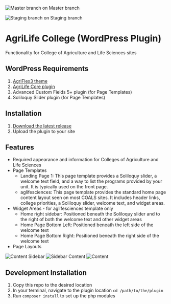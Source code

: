 ![Master branch](https://codeship.com/projects/cfcb2ca0-0f1b-0134-80e0-1e1c023ab022/status?branch=master) on Master branch

![Staging branch](https://codeship.com/projects/cfcb2ca0-0f1b-0134-80e0-1e1c023ab022/status?branch=staging) on Staging branch

# AgriLife College (WordPress Plugin)

Functionality for College of Agriculture and Life Sciences sites

## WordPress Requirements

1. [AgriFlex3 theme](https://github.com/agrilife/agriflex3)
2. [AgriLife Core plugin](https://github.com/agrilife/agrilife-core)
3. Advanced Custom Fields 5+ plugin (for Page Templates)
4. Soliloquy Slider plugin (for Page Templates)

## Installation

1. [Download the latest release](https://github.com/AgriLife/agrilife-college/releases/latest)
2. Upload the plugin to your site

## Features

* Required appearance and information for Colleges of Agriculture and Life Sciences
* Page Templates
    * Landing Page 1: This page template provides a Soliloquy slider, a welcome text field, and a way to list the programs provided by your unit. It is typically used on the front page.
    * aglifesciences: This page template provides the standard home page content layout seen on most COALS sites. It includes header links, college priorities, a Soliloquy slider, welcome text, and widget areas.
* Widget Areas - for aglifesciences template only
    * Home right sidebar: Positioned beneath the Soliloquy slider and to the right of both the welcome text and other widget areas
    * Home Page Bottom Left: Positioned beneath the left side of the welcome text
    * Home Page Bottom Right: Positioned beneath the right side of the welcome text
* Page Layouts

![Content Sidebar](http://agrilife.org/wp-content/themes/genesis/lib/admin/images/layouts/cs.gif)
![Sidebar Content](http://agrilife.org/wp-content/themes/genesis/lib/admin/images/layouts/sc.gif)
![Content](http://agrilife.org/wp-content/themes/genesis/lib/admin/images/layouts/c.gif)

## Development Installation

1. Copy this repo to the desired location
2. In your terminal, navigate to the plugin location `cd /path/to/the/plugin`
3. Run `composer install` to set up the php modules
